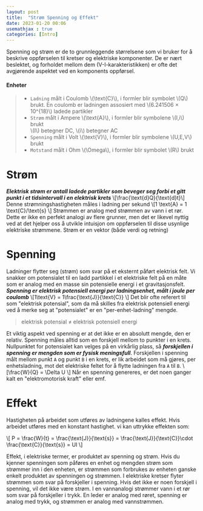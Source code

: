 ```yaml
---
layout: post
title:  "Strøm Spenning og Effekt"
date: 2023-01-20 00:06
usemathjax : true
categories: [Intro]
---
```




Spenning og strøm er de to grunnleggende størrelsene som vi bruker for å beskrive oppførselen til kretser og elektriske komponenter. De er nært beslektet, og forholdet mellom dem (V-I-karakteristikken) er ofte det avgjørende aspektet ved en komponents oppførsel.

#### Enheter

> + `Ladning` målt i Coulomb \\(\text{C}\\), i formler blir symbolet \\(Q\\) brukt. En coulomb er ladningen assosiert med 
> \\(6.241506 × 10^{18}\\) ladede partikler
> + `Strøm` målt i Ampere \\(\text{A}\\), i formler blir symbolene \\(I,i\\) brukt  
>\\(I\\) betegner DC, \\(i\\) betegner AC
> + `Spenning` målt i Volt \\(\text{V}\\), i formler blir symbolene \\(U,E,V\\) brukt
> + `Motstand` målt i Ohm \\(\Omega\\), i formler blir symbolet \\(R\\) brukt

# Strøm

***Elektrisk strøm er antall ladede partikler som beveger seg forbi et gitt punkt i et tidsintervall i en elektrisk krets*** 
\\[\frac{\text{d}Q}{\text{d}t}\\] 
Denne strømningshastigheten måles i ladning per sekund 
\\[1 \text{A} = 1 \text{C}/\text{s} \\]
Strømmen er analog med strømmen av vann i et rør. Dette er ikke en perfekt analogi av flere grunner, men det er likevel nyttig ved at det hjelper oss å utvikle intuisjon om oppførselen til disse usynlige elektriske strømmene. Strøm er en vektor (både verdi og retning)

# Spenning

Ladninger flytter seg (strøm) som svar på et eksternt påført elektrisk felt. 
Vi snakker om potensialet til en ladd partikkel i et elektriske felt på en måte som er analog med en masse sin potensielle energi i et gravitasjonsfelt.
***Spenning er elektrisk potensiell energi per ladningsenhet, målt i joule per coulomb***
\\[1\text{V} = 1\frac{\text{J}}{\text{C}} \\]
Det blir ofte referert til som "elektrisk potensial", som da må skilles fra elektrisk potensiell energi
ved å merke seg at "potensialet" er en "per-enhet-ladning" mengde.

>elektrisk potensial ≠ elektrisk potensiell energi

Et viktig aspekt ved spenning er at det ikke er en absolutt mengde, den er relativ. Spenning måles alltid som en forskjell mellom to punkter i en krets.
Nullpunktet for potensialet kan velges på en virkårlig plass, så ***forskjellen i spenning er mengden som er fysisk meningsfull***. Forskjellen i spenning målt mellom punkt `A` og punkt `B` i en krets, er lik arbeidet som må gjøres, per enhetsladning, mot det elektriske feltet for å flytte ladningen fra `A` til `B`. 
\\[\frac{W}{Q} = \Delta U \\]
Når en spenning genereres, er det noen ganger kalt en "elektromotorisk kraft" eller emf. 

# Effekt

Hastigheten på arbeidet som utføres av ladningene kalles effekt. Hvis arbeidet utføres med en konstant hastighet.
vi kan uttrykke effekten som:

\\[ P = \frac{W}{t} = \frac{\text{J}}{\text{s}} = \frac{\text{J}}{\text{C}}\cdot \frac{\text{C}}{\text{s}} = UI \\]

Effekt, i elektriske termer, er produktet av spenning og strøm. Hvis du kjenner spenningen som påføres en enhet og mengden strøm som strømmer inn i den enheten, er strømmen som forbrukes av enheten ganske enkelt produktet av spenningen og strømmen.
I elektriske kretser flyter strømmen som svar på forskjeller i spenning. Hvis det ikke er noen forskjell i spenning, vil det ikke være strøm. I en vannanalogi strømmer vann i et rør som svar på forskjeller i trykk. En leder er analog med røret, spenning er analog med trykk, og strømmen er analog med vannstrømmen.
